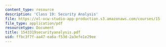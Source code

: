 ```yaml
---
content_type: resource
description: 'Class 19: Security Analysis'
file: https://ol-ocw-studio-app-production.s3.amazonaws.com/courses/15-433-investments-spring-2003/ffbc3f7faa47ea6af53d2a3efe1e29ee_1543319securityanalysis.pdf
file_type: application/pdf
resourcetype: Document
title: 1543319securityanalysis.pdf
uid: ffbc3f7f-aa47-ea6a-f53d-2a3efe1e29ee
---
```

